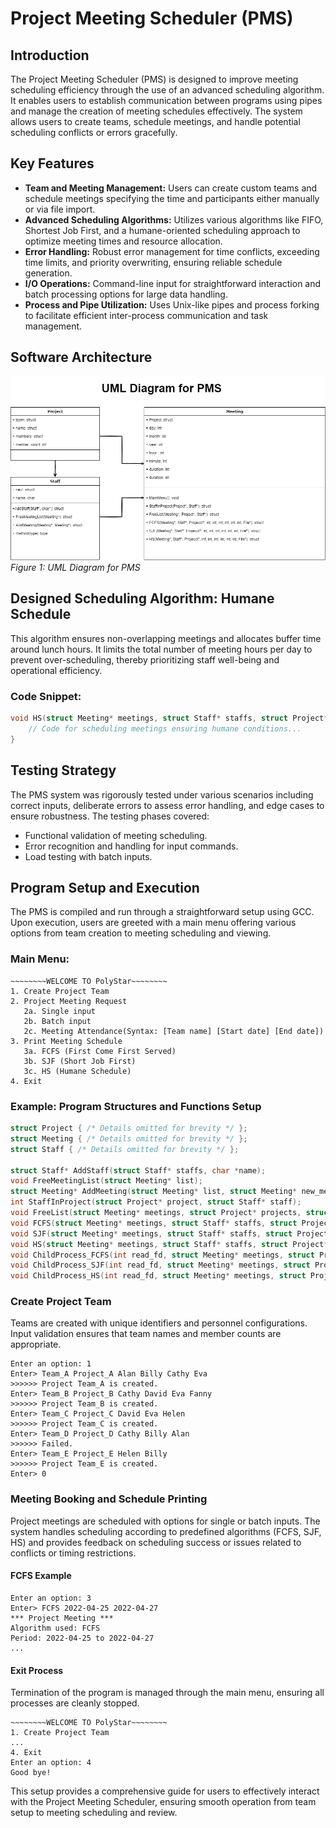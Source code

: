 # Project Meeting Scheduler (PMS)

## Introduction
The Project Meeting Scheduler (PMS) is designed to improve meeting scheduling efficiency through the use of an advanced scheduling algorithm. It enables users to establish communication between programs using pipes and manage the creation of meeting schedules effectively. The system allows users to create teams, schedule meetings, and handle potential scheduling conflicts or errors gracefully.

## Key Features
- **Team and Meeting Management:** Users can create custom teams and schedule meetings specifying the time and participants either manually or via file import.
- **Advanced Scheduling Algorithms:** Utilizes various algorithms like FIFO, Shortest Job First, and a humane-oriented scheduling approach to optimize meeting times and resource allocation.
- **Error Handling:** Robust error management for time conflicts, exceeding time limits, and priority overwriting, ensuring reliable schedule generation.
- **I/O Operations:** Command-line input for straightforward interaction and batch processing options for large data handling.
- **Process and Pipe Utilization:** Uses Unix-like pipes and process forking to facilitate efficient inter-process communication and task management.

## Software Architecture
![UML Diagram of PMS](figures/image003.png)
*Figure 1: UML Diagram for PMS*

## Designed Scheduling Algorithm: Humane Schedule
This algorithm ensures non-overlapping meetings and allocates buffer time around lunch hours. It limits the total number of meeting hours per day to prevent over-scheduling, thereby prioritizing staff well-being and operational efficiency.

### Code Snippet:
```cpp
void HS(struct Meeting* meetings, struct Staff* staffs, struct Project* projects, int start_year, int start_month, int start_day, int end_year, int end_month, int end_day, FILE *fp){
    // Code for scheduling meetings ensuring humane conditions...
}
```

## Testing Strategy
The PMS system was rigorously tested under various scenarios including correct inputs, deliberate errors to assess error handling, and edge cases to ensure robustness. The testing phases covered:
- Functional validation of meeting scheduling.
- Error recognition and handling for input commands.
- Load testing with batch inputs.

## Program Setup and Execution
The PMS is compiled and run through a straightforward setup using GCC. Upon execution, users are greeted with a main menu offering various options from team creation to meeting scheduling and viewing.

### Main Menu:
```plaintext
~~~~~~~~WELCOME TO PolyStar~~~~~~~~
1. Create Project Team
2. Project Meeting Request
   2a. Single input
   2b. Batch input
   2c. Meeting Attendance(Syntax: [Team name] [Start date] [End date])
3. Print Meeting Schedule
   3a. FCFS (First Come First Served)
   3b. SJF (Short Job First)
   3c. HS (Humane Schedule)
4. Exit
```

### Example: Program Structures and Functions Setup
```cpp
struct Project { /* Details omitted for brevity */ };
struct Meeting { /* Details omitted for brevity */ };
struct Staff { /* Details omitted for brevity */ };

struct Staff* AddStaff(struct Staff* staffs, char *name);
void FreeMeetingList(struct Meeting* list);
struct Meeting* AddMeeting(struct Meeting* list, struct Meeting* new_meeting);
int StaffInProject(struct Project* project, struct Staff* staff);
void FreeList(struct Meeting* meetings, struct Project* projects, struct Staff* staffs);
void FCFS(struct Meeting* meetings, struct Staff* staffs, struct Project* projects, int start_year, int start_month, int start_day, int end_year, int end_month, int end_day, FILE *fp);
void SJF(struct Meeting* meetings, struct Staff* staffs, struct Project* projects, int start_year, int start_month, int start_day, int end_year, int end_month, int end_day, FILE *fp);
void HS(struct Meeting* meetings, struct Staff* staffs, struct Project* projects, int start_year, int start_month, int start_day, int end_year, int end_month, int end_day, FILE *fp);
void ChildProcess_FCFS(int read_fd, struct Meeting* meetings, struct Project* projects, struct Staff* staffs);
void ChildProcess_SJF(int read_fd, struct Meeting* meetings, struct Project* projects, struct Staff* staffs);
void ChildProcess_HS(int read_fd, struct Meeting* meetings, struct Project* projects, struct Staff* staffs);
```

### Create Project Team
Teams are created with unique identifiers and personnel configurations. Input validation ensures that team names and member counts are appropriate.

```plaintext
Enter an option: 1
Enter> Team_A Project_A Alan Billy Cathy Eva
>>>>>> Project Team_A is created.
Enter> Team_B Project_B Cathy David Eva Fanny
>>>>>> Project Team_B is created.
Enter> Team_C Project_C David Eva Helen
>>>>>> Project Team_C is created.
Enter> Team_D Project_D Cathy Billy Alan
>>>>>> Failed.
Enter> Team_E Project_E Helen Billy
>>>>>> Project Team_E is created.
Enter> 0
```

### Meeting Booking and Schedule Printing
Project meetings are scheduled with options for single or batch inputs. The system handles scheduling according to predefined algorithms (FCFS, SJF, HS) and provides feedback on scheduling success or issues related to conflicts or timing restrictions.

#### FCFS Example
```plaintext
Enter an option: 3
Enter> FCFS 2022-04-25 2022-04-27
*** Project Meeting ***
Algorithm used: FCFS
Period: 2022-04-25 to 2022-04-27
...
```

#### Exit Process
Termination of the program is managed through the main menu, ensuring all processes are cleanly stopped.

```plaintext
~~~~~~~~WELCOME TO PolyStar~~~~~~~~
1. Create Project Team
...
4. Exit
Enter an option: 4
Good bye!
```

This setup provides a comprehensive guide for users to effectively interact with the Project Meeting Scheduler, ensuring smooth operation from team setup to meeting scheduling and review.
